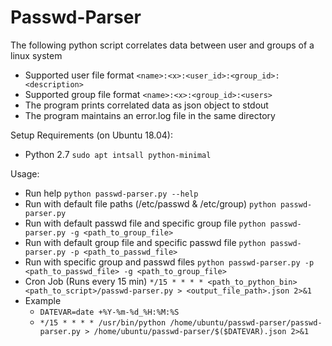 # Passwd-Parser
The following python script correlates data between user and groups of a linux system

- Supported user file format `<name>:<x>:<user_id>:<group_id>:<description>`
- Supported group file format `<name>:<x>:<group_id>:<users>`
- The program prints correlated data as json object to stdout
- The program maintains an error.log file in the same directory

Setup Requirements (on Ubuntu 18.04):
- Python 2.7 `sudo apt intsall python-minimal`

Usage:
- Run help `python passwd-parser.py --help`
- Run with default file paths (/etc/passwd & /etc/group) `python passwd-parser.py`
- Run with default passwd file and specific group file `python passwd-parser.py -g <path_to_group_file>`
- Run with default group file and specific passwd file `python passwd-parser.py -p <path_to_passwd_file>`
- Run with specific group and passwd files `python passwd-parser.py -p <path_to_passwd_file> -g <path_to_group_file>`
- Cron Job (Runs every 15 min) `*/15 * * * * <path_to_python_bin> <path_to_script>/passwd-parser.py > <output_file_path>.json 2>&1`
- Example
    - `DATEVAR=date +%Y-%m-%d_%H:%M:%S`
    - `*/15 * * * * /usr/bin/python /home/ubuntu/passwd-parser/passwd-parser.py > /home/ubuntu/passwd-parser/$($DATEVAR).json 2>&1`
    